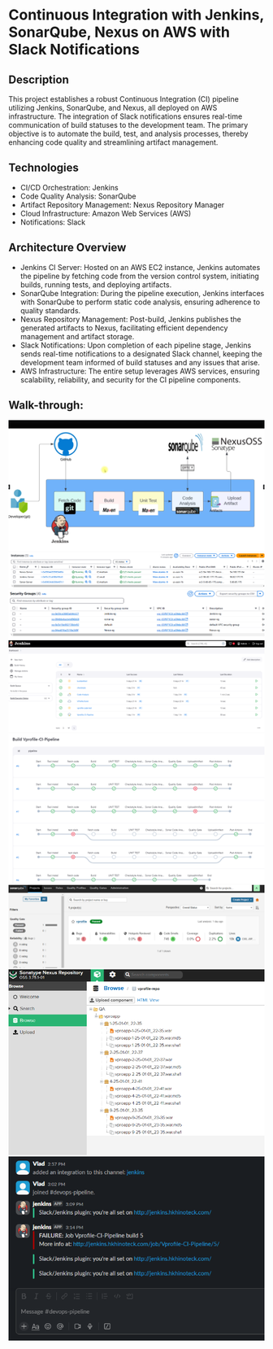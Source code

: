 # Continuous Integration with Jenkins, SonarQube, Nexus on AWS with Slack Notifications
## Description

This project establishes a robust Continuous Integration (CI) pipeline utilizing Jenkins, SonarQube, and Nexus, all deployed on AWS infrastructure. The integration of Slack notifications ensures real-time communication of build statuses to the development team. The primary objective is to automate the build, test, and analysis processes, thereby enhancing code quality and streamlining artifact management.

## Technologies

- CI/CD Orchestration: Jenkins
- Code Quality Analysis: SonarQube
- Artifact Repository Management: Nexus Repository Manager
- Cloud Infrastructure: Amazon Web Services (AWS)
- Notifications: Slack
   
## Architecture Overview

- Jenkins CI Server: Hosted on an AWS EC2 instance, Jenkins automates the pipeline by fetching code from the version control system, 
  initiating builds, running tests, and deploying artifacts.
- SonarQube Integration: During the pipeline execution, Jenkins interfaces with SonarQube to perform static code analysis, ensuring 
  adherence to quality standards.
- Nexus Repository Management: Post-build, Jenkins publishes the generated artifacts to Nexus, facilitating efficient dependency 
  management and artifact storage.
- Slack Notifications: Upon completion of each pipeline stage, Jenkins sends real-time notifications to a designated Slack channel, 
  keeping the development team informed of build statuses and any issues that arise.
- AWS Infrastructure: The entire setup leverages AWS services, ensuring scalability, reliability, and security for the CI pipeline 
  components.
  
  

## Walk-through:


 ![First try](https://github.com/Vlad774/CI_Jenkins_Sonar_Nexus_Slack/blob/main/Diagramm_jen_2.png) 
 ![First try](https://github.com/Vlad774/CI_Jenkins_Sonar_Nexus_Slack/blob/main/aws_ec2.png) 
 ![First try](https://github.com/Vlad774/CI_Jenkins_Sonar_Nexus_Slack/blob/main/sec_group.png)
 ![First try](https://github.com/Vlad774/CI_Jenkins_Sonar_Nexus_Slack/blob/main/Jenkins.png)
 ![First try](https://github.com/Vlad774/CI_Jenkins_Sonar_Nexus_Slack/blob/main/Pipeline.png)
 ![First try](https://github.com/Vlad774/CI_Jenkins_Sonar_Nexus_Slack/blob/main/Sonar_qube.png)
 ![First try](https://github.com/Vlad774/CI_Jenkins_Sonar_Nexus_Slack/blob/main/Nexus_rep.png)
 ![First try](https://github.com/Vlad774/CI_Jenkins_Sonar_Nexus_Slack/blob/main/Slack_notification.png)
 


